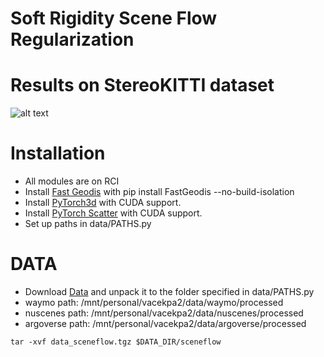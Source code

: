 # Soft Rigidity Scene Flow Regularization


<!-- # Current Results on Waymo Dataset with against [FastFlow](https://github.com/Lilac-Lee/FastNSF/tree/main) -->
<!-- ![alt text](paper/exp_results/NP-vs-RNPv1.0.png) -->

# Results on StereoKITTI dataset
![alt text](paper/performance_v2.png)

# Installation
- All modules are on RCI
- Install [Fast Geodis](https://github.com/masadcv/FastGeodis) with pip install FastGeodis --no-build-isolation
- Install [PyTorch3d](https://github.com/facebookresearch/pytorch3d) with CUDA support.
- Install [PyTorch Scatter](https://github.com/rusty1s/pytorch_scatter/tree/master) with CUDA support.
- Set up paths in data/PATHS.py


# DATA
- Download [Data](https://login.rci.cvut.cz/data/lidar_intensity/sceneflow/data_sceneflow.tgz) and unpack it to the folder specified in data/PATHS.py
- waymo path: /mnt/personal/vacekpa2/data/waymo/processed
- nuscenes path: /mnt/personal/vacekpa2/data/nuscenes/processed
- argoverse path: /mnt/personal/vacekpa2/data/argoverse/processed

```console
tar -xvf data_sceneflow.tgz $DATA_DIR/sceneflow
```



